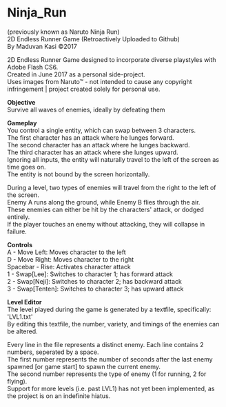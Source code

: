 # Ninja_Run  
(previously known as Naruto Ninja Run)  
2D Endless Runner Game (Retroactively Uploaded to Github)  
By Maduvan Kasi ©2017

2D Endless Runner Game designed to incorporate diverse playstyles with Adobe Flash CS6.  
Created in June 2017 as a personal side-project.  
Uses images from Naruto™ - not intended to cause any copyright infringement | project created solely for personal use.  

<b> Objective  </b>  
Survive all waves of enemies, ideally by defeating them  
  
<b> Gameplay </b>  
You control a single entity, which can swap between 3 characters.  
The first character has an attack where he lunges forward.  
The second character has an attack where he lunges backward.  
The third character has an attack where she lunges upward.  
Ignoring all inputs, the entity will naturally travel to the left of the screen as time goes on.  
The entity is not bound by the screen horizontally.  
  
During a level, two types of enemies will travel from the right to the left of the screen.  
Enemy A runs along the ground, while Enemy B flies through the air.  
These enemies can either be hit by the characters' attack, or dodged entirely.  
If the player touches an enemy without attacking, they will collapse in failure.  
  
<b> Controls </b>  
A - Move Left: Moves character to the left  
D - Move Right: Moves character to the right  
Spacebar - Rise: Activates character attack  
1 - Swap[Lee]: Switches to character 1; has forward attack  
2 - Swap[Neji]: Switches to character 2; has backward attack  
3 - Swap[Tenten]: Switches to character 3; has upward attack  
  
<b> Level Editor </b>  
The level played during the game is generated by a textfile, specifically: 'LVL1.txt'  
By editing this textfile, the number, variety, and timings of the enemies can be altered. 
  
Every line in the file represents a distinct enemy.
Each line contains 2 numbers, seperated by a space.  
The first number represents the number of seconds after the last enemy spawned [or game start] to spawn the current enemy.  
The second number represents the type of enemy (1 for running, 2 for flying).  
Support for more levels (i.e. past LVL1) has not yet been implemented, as the project is on an indefinite hiatus.  

